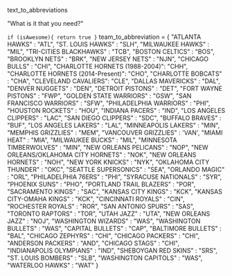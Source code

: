 text_to_abbreviations



"What is it that you need?"



`
if (isAwesome){
  return true
}
`
team_to_abbreviation = {
    "ATLANTA HAWKS" : "ATL",
    "ST. LOUIS HAWKS" : "SLH",
    "MILWAUKEE HAWKS" : "MIL",
    "TRI-CITIES BLACKHAWKS" : "TCB",
    "BOSTON CELTICS" : "BOS",
    "BROOKLYN NETS" : "BRK",
    "NEW JERSEY NETS" : "NJN",
    "CHICAGO BULLS" : "CHI",
    "CHARLOTTE HORNETS (1988-2004)": "CHH",
    "CHARLOTTE HORNETS (2014-Present)": "CHO",
    "CHARLOTTE BOBCATS" : "CHA",
    "CLEVELAND CAVALIERS": "CLE",
    "DALLAS MAVERICKS" : "DAL",
    "DENVER NUGGETS" : "DEN",
    "DETROIT PISTONS" : "DET",
    "FORT WAYNE PISTONS" : "FWP",
    "GOLDEN STATE WARRIORS" : "GSW",
    "SAN FRANCISCO WARRIORS" : "SFW",
    "PHILADELPHIA WARRIORS" : "PHI",
    "HOUSTON ROCKETS" : "HOU",
    "INDIANA PACERS" : "IND",
    "LOS ANGELES CLIPPERS" : "LAC",
    "SAN DIEGO CLIPPERS" : "SDC",
    "BUFFALO BRAVES" : "BUF",
    "LOS ANGELES LAKERS" : "LAL",
    "MINNEAPOLIS LAKERS" : "MIN",
    "MEMPHIS GRIZZLIES" : "MEM",
    "VANCOUVER GRIZZLIES" : 'VAN',
    "MIAMI HEAT" : "MIA",
    "MILWAUKEE BUCKS" : "MIL",
    "MINNESOTA TIMBERWOLVES" : "MIN",
    "NEW ORLEANS PELICANS" : "NOP",
    "NEW ORLEANS/OKLAHOMA CITY HORNETS" : "NOK",
    "NEW ORLEANS HORNETS" : "NOH",
    "NEW YORK KNICKS" : "NYK",
    "OKLAHOMA CITY THUNDER" : "OKC",
    "SEATTLE SUPERSONICS" : "SEA",
    "ORLANDO MAGIC" : "ORL",
    "PHILADELPHIA 76ERS" : "PHI",
    "SYRACUSE NATIONALS" : "SYR",
    "PHOENIX SUNS" : "PHO",
    "PORTLAND TRAIL BLAZERS" : "POR",
    "SACRAMENTO KINGS" : "SAC",
    "KANSAS CITY KINGS" : "KCK",
    "KANSAS CITY-OMAHA KINGS" : "KCK",
    "CINCINNATI ROYALS" : "CIN",
    "ROCHESTER ROYALS" : "ROR",
    "SAN ANTONIO SPURS" : "SAS",
    "TORONTO RAPTORS" : "TOR",
    "UTAH JAZZ" : "UTA",
    "NEW ORLEANS JAZZ" : "NOJ",
    "WASHINGTON WIZARDS" : "WAS",
    "WASHINGTON BULLETS" : "WAS",
    "CAPITAL BULLETS" : "CAP",
    "BALTIMORE BULLETS" : "BAL",
    "CHICAGO ZEPHYRS" : "CHI",
    "CHICAGO PACKERS" : "CHI",
    "ANDERSON PACKERS" : "AND",
    "CHICAGO STAGS" : "CHI",
    "INDIANAPOLIS OLYMPIANS" : "IND",
    "SHEBOYGAN RED SKINS" : "SRS",
    "ST. LOUIS BOMBERS" : "SLB",
    "WASHINGTON CAPITOLS" : "WAS",
    "WATERLOO HAWKS" : "WAT"
}